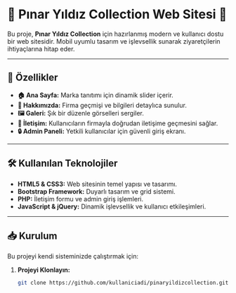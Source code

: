 # 🌟 Pınar Yıldız Collection Web Sitesi 🌟

Bu proje, **Pınar Yıldız Collection** için hazırlanmış modern ve kullanıcı dostu bir web sitesidir. 
Mobil uyumlu tasarım ve işlevsellik sunarak ziyaretçilerin ihtiyaçlarına hitap eder.

---

## 🚀 Özellikler

- **🏠 Ana Sayfa:** Marka tanıtımı için dinamik slider içerir.
- **📖 Hakkımızda:** Firma geçmişi ve bilgileri detaylıca sunulur.
- **🖼️ Galeri:** Şık bir düzenle görselleri sergiler.
- **📧 İletişim:** Kullanıcıların firmayla doğrudan iletişime geçmesini sağlar.
- **🔒 Admin Paneli:** Yetkili kullanıcılar için güvenli giriş ekranı.

---

## 🛠️ Kullanılan Teknolojiler

- **HTML5 & CSS3:** Web sitesinin temel yapısı ve tasarımı.
- **Bootstrap Framework:** Duyarlı tasarım ve grid sistemi.
- **PHP:** İletişim formu ve admin giriş işlemleri.
- **JavaScript & jQuery:** Dinamik işlevsellik ve kullanıcı etkileşimleri.

---

## 📥 Kurulum

Bu projeyi kendi sisteminizde çalıştırmak için:

1. **Projeyi Klonlayın:**
   ```bash
   git clone https://github.com/kullaniciadi/pinaryildizcollection.git
